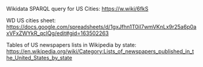 Wikidata SPARQL query for US Cities: https://w.wiki/6fkS

WD US cities sheet: https://docs.google.com/spreadsheets/d/1gxJfhn1T0iI7wmVKnLx9r25a6p0axVFxZWYkR_qcIQg/edit#gid=163502263

Tables of US newspapers lists in Wikipedia by state: https://en.wikipedia.org/wiki/Category:Lists_of_newspapers_published_in_the_United_States_by_state
